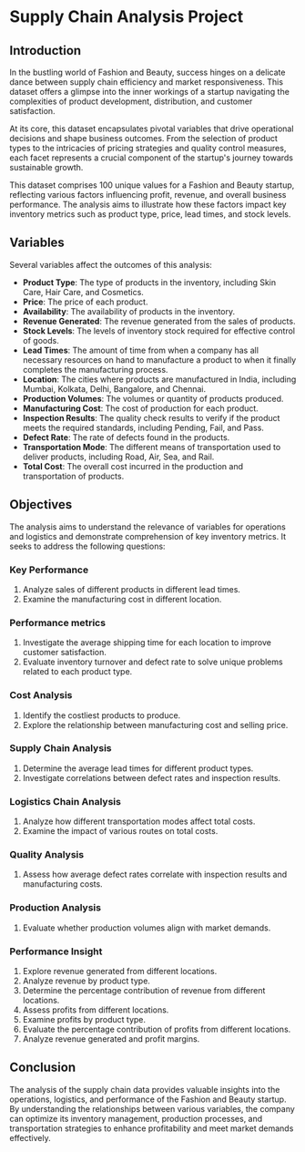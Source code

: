 # Supply Chain Analysis Project

## Introduction
In the bustling world of Fashion and Beauty, success hinges on a delicate dance between supply chain efficiency and market responsiveness. This dataset offers a glimpse into the inner workings of a startup navigating the complexities of product development, distribution, and customer satisfaction.

At its core, this dataset encapsulates pivotal variables that drive operational decisions and shape business outcomes. From the selection of product types to the intricacies of pricing strategies and quality control measures, each facet represents a crucial component of the startup's journey towards sustainable growth.

This dataset comprises 100 unique values for a Fashion and Beauty startup, reflecting various factors influencing profit, revenue, and overall business performance. The analysis aims to illustrate how these factors impact key inventory metrics such as product type, price, lead times, and stock levels.

## Variables
Several variables affect the outcomes of this analysis:

- **Product Type**: The type of products in the inventory, including Skin Care, Hair Care, and Cosmetics.
- **Price**: The price of each product.
- **Availability**: The availability of products in the inventory.
- **Revenue Generated**: The revenue generated from the sales of products.
- **Stock Levels**: The levels of inventory stock required for effective control of goods.
- **Lead Times**: The amount of time from when a company has all necessary resources on hand to manufacture a product to when it finally completes the manufacturing process.
- **Location**: The cities where products are manufactured in India, including Mumbai, Kolkata, Delhi, Bangalore, and Chennai.
- **Production Volumes**: The volumes or quantity of products produced.
- **Manufacturing Cost**: The cost of production for each product.
- **Inspection Results**: The quality check results to verify if the product meets the required standards, including Pending, Fail, and Pass.
- **Defect Rate**: The rate of defects found in the products.
- **Transportation Mode**: The different means of transportation used to deliver products, including Road, Air, Sea, and Rail.
- **Total Cost**: The overall cost incurred in the production and transportation of products.

## Objectives
The analysis aims to understand the relevance of variables for operations and logistics and demonstrate comprehension of key inventory metrics. It seeks to address the following questions:

### Key Performance
1. Analyze sales of different products in different lead times.
2. Examine the manufacturing cost in different location.

### Performance metrics
1. Investigate the average shipping time for each location to improve customer satisfaction.
2. Evaluate inventory turnover and defect rate to solve unique problems related to each product type.

### Cost Analysis
1. Identify the costliest products to produce.
2. Explore the relationship between manufacturing cost and selling price.

### Supply Chain Analysis
1. Determine the average lead times for different product types.
2. Investigate correlations between defect rates and inspection results.

### Logistics Chain Analysis
1. Analyze how different transportation modes affect total costs.
2. Examine the impact of various routes on total costs.

### Quality Analysis
1. Assess how average defect rates correlate with inspection results and manufacturing costs.

### Production Analysis
1. Evaluate whether production volumes align with market demands.

### Performance Insight
1. Explore revenue generated from different locations.
2. Analyze revenue by product type.
3. Determine the percentage contribution of revenue from different locations.
4. Assess profits from different locations.
5. Examine profits by product type.
6. Evaluate the percentage contribution of profits from different locations.
7. Analyze revenue generated and profit margins.

## Conclusion
The analysis of the supply chain data provides valuable insights into the operations, logistics, and performance of the Fashion and Beauty startup. By understanding the relationships between various variables, the company can optimize its inventory management, production processes, and transportation strategies to enhance profitability and meet market demands effectively.
